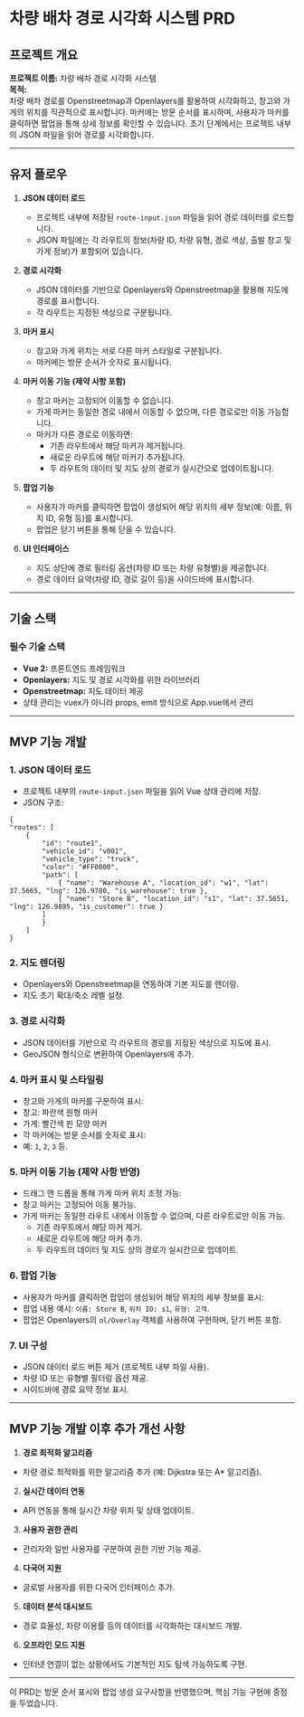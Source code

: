 # **차량 배차 경로 시각화 시스템 PRD**

## **프로젝트 개요**

**프로젝트 이름:** 차량 배차 경로 시각화 시스템  
**목적:**  
차량 배차 경로를 Openstreetmap과 Openlayers를 활용하여 시각화하고, 창고와 가게의 위치를 직관적으로 표시합니다. 마커에는 방문 순서를 표시하며, 사용자가 마커를 클릭하면 팝업을 통해 상세 정보를 확인할 수 있습니다. 초기 단계에서는 프로젝트 내부의 JSON 파일을 읽어 경로를 시각화합니다.

---

## **유저 플로우**

1. **JSON 데이터 로드**

   - 프로젝트 내부에 저장된 `route-input.json` 파일을 읽어 경로 데이터를 로드합니다.
   - JSON 파일에는 각 라우트의 정보(차량 ID, 차량 유형, 경로 색상, 출발 창고 및 가게 정보)가 포함되어 있습니다.

2. **경로 시각화**

   - JSON 데이터를 기반으로 Openlayers와 Openstreetmap을 활용해 지도에 경로를 표시합니다.
   - 각 라우트는 지정된 색상으로 구분됩니다.

3. **마커 표시**

   - 창고와 가게 위치는 서로 다른 마커 스타일로 구분됩니다.
   - 마커에는 방문 순서가 숫자로 표시됩니다.

4. **마커 이동 기능 (제약 사항 포함)**

   - 창고 마커는 고정되어 이동할 수 없습니다.
   - 가게 마커는 동일한 경로 내에서 이동할 수 없으며, 다른 경로로만 이동 가능합니다.
   - 마커가 다른 경로로 이동하면:
     - 기존 라우트에서 해당 마커가 제거됩니다.
     - 새로운 라우트에 해당 마커가 추가됩니다.
     - 두 라우트의 데이터 및 지도 상의 경로가 실시간으로 업데이트됩니다.

5. **팝업 기능**

   - 사용자가 마커를 클릭하면 팝업이 생성되어 해당 위치의 세부 정보(예: 이름, 위치 ID, 유형 등)를 표시합니다.
   - 팝업은 닫기 버튼을 통해 닫을 수 있습니다.

6. **UI 인터페이스**
   - 지도 상단에 경로 필터링 옵션(차량 ID 또는 차량 유형별)을 제공합니다.
   - 경로 데이터 요약(차량 ID, 경로 길이 등)을 사이드바에 표시합니다.

---

## **기술 스택**

### **필수 기술 스택**

- **Vue 2:** 프론트엔드 프레임워크
- **Openlayers:** 지도 및 경로 시각화를 위한 라이브러리
- **Openstreetmap:** 지도 데이터 제공
- 상태 관리는 vuex가 아니라 props, emit 방식으로 App.vue에서 관리

---

## **MVP 기능 개발**

### 1. **JSON 데이터 로드**

- 프로젝트 내부의 `route-input.json` 파일을 읽어 Vue 상태 관리에 저장.
- JSON 구조:

```
{
"routes": [
    {
        "id": "route1",
        "vehicle_id": "v001",
        "vehicle_type": "truck",
        "color": "#FF0000",
        "path": [
            { "name": "Warehouse A", "location_id": "w1", "lat": 37.5665, "lng": 126.9780, "is_warehouse": true },
            { "name": "Store B", "location_id": "s1", "lat": 37.5651, "lng": 126.9895, "is_customer": true }
        ]
        }
    ]
}
```

### 2. **지도 렌더링**

- Openlayers와 Openstreetmap을 연동하여 기본 지도를 렌더링.
- 지도 초기 확대/축소 레벨 설정.

### 3. **경로 시각화**

- JSON 데이터를 기반으로 각 라우트의 경로를 지정된 색상으로 지도에 표시.
- GeoJSON 형식으로 변환하여 Openlayers에 추가.

### 4. **마커 표시 및 스타일링**

- 창고와 가게의 마커를 구분하여 표시:
- 창고: 파란색 원형 마커
- 가게: 빨간색 핀 모양 마커
- 각 마커에는 방문 순서를 숫자로 표시:
- 예: `1`, `2`, `3` 등.

### 5. **마커 이동 기능 (제약 사항 반영)**

- 드래그 앤 드롭을 통해 가게 마커 위치 조정 가능:
- 창고 마커는 고정되어 이동 불가능.
- 가게 마커는 동일한 라우트 내에서 이동할 수 없으며, 다른 라우트로만 이동 가능.
  - 기존 라우트에서 해당 마커 제거.
  - 새로운 라우트에 해당 마커 추가.
  - 두 라우트의 데이터 및 지도 상의 경로가 실시간으로 업데이트.

### 6. **팝업 기능**

- 사용자가 마커를 클릭하면 팝업이 생성되어 해당 위치의 세부 정보를 표시:
- 팝업 내용 예시: `이름: Store B`, `위치 ID: s1`, `유형: 고객`.
- 팝업은 Openlayers의 `ol/Overlay` 객체를 사용하여 구현하며, 닫기 버튼 포함.

### 7. **UI 구성**

- JSON 데이터 로드 버튼 제거 (프로젝트 내부 파일 사용).
- 차량 ID 또는 유형별 필터링 옵션 제공.
- 사이드바에 경로 요약 정보 표시.

---

## **MVP 기능 개발 이후 추가 개선 사항**

1. **경로 최적화 알고리즘**

- 차량 경로 최적화를 위한 알고리즘 추가 (예: Dijkstra 또는 A\* 알고리즘).

2. **실시간 데이터 연동**

- API 연동을 통해 실시간 차량 위치 및 상태 업데이트.

3. **사용자 권한 관리**

- 관리자와 일반 사용자를 구분하여 권한 기반 기능 제공.

4. **다국어 지원**

- 글로벌 사용자를 위한 다국어 인터페이스 추가.

5. **데이터 분석 대시보드**

- 경로 효율성, 차량 이용률 등의 데이터를 시각화하는 대시보드 개발.

6. **오프라인 모드 지원**

- 인터넷 연결이 없는 상황에서도 기본적인 지도 탐색 가능하도록 구현.

---

이 PRD는 방문 순서 표시와 팝업 생성 요구사항을 반영했으며, 핵심 기능 구현에 중점을 두었습니다.
